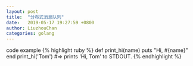 ```yaml
---
layout: post
title:  "分布式消息队列"
date:   2019-05-17 19:27:59 +0800
author: LiuzhouChan
categories: golang
---
```


code example
{% highlight ruby %}
def print_hi(name)
  puts "Hi, #{name}"
end
print_hi('Tom')
#=> prints 'Hi, Tom' to STDOUT.
{% endhighlight %}

